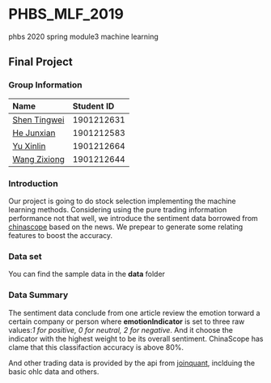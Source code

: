 # PHBS_MLF_2019
phbs 2020 spring module3 machine learning
## Final Project
### Group Information

|Name|Student ID|
|:---|:---|
|[Shen Tingwei](https://github.com/SnakeWayne)|1901212631|
|[He Junxian](https://github.com/hejunxian256)|1901212583 |
|[Yu Xinlin](https://github.com/398563924)|1901212664|
|[Wang Zixiong](https://github.com/WangZixiong)|1901212644|

### Introduction

Our project is going to do stock selection implementing the machine learning methods. Considering using the pure trading information performance not that well, we introduce the sentiment data borrowed from [chinascope](http://finance.chinascope.com/www/) based on the news. We prepear to generate some relating features to boost the accuracy.

### Data set 
You can find the sample data in the **data** folder

### Data Summary
The sentiment data conclude from one article review the emotion torward a certain company or person where **emotionIndicator** is set to three raw values:*1 for positive, 0 for neutral, 2 for negative*. And it choose the indicator with the highest weight to be its overall sentiment. ChinaScope has clame that this classifaction accuracy is above 80%.

And other trading data is provided by the api from [joinquant](https://www.joinquant.com/), inclduing the basic ohlc data and others.
